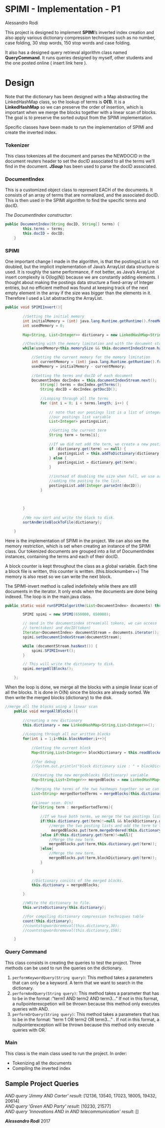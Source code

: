 # SPIMI - Implementation - P1
Alessandro Rodi

This project is designed to implement **SPIMI**’s inverted index creation and also apply various dictionary compression techniques such as no number, case folding, 30 stop words, 150 stop words and case folding. 

It also has a designed query retrieval algorithm class named **QueryCommand**. It runs queries designed by myself, other students and the one posted online ( insert link here ).

# Design

Note that the dictionary has been designed with a Map abstracting the LinkedHashMap class, so the lookup of terms is **O(1)**. It is a **LinkedHashMap** so we can preserve the order of insertion, which is important when we merge the blocks together with a linear scan of blocks. The goal is to preserve the sorted output from the SPIMI implementation.

Specific classes have been made to run the implementation of SPIMI and create the inverted index.

### Tokenizer 
This class tokenizes all the document and parses the NEWDOCID in the document reuters header to set the docID associated to all the terms we’ll find in the document. ***JSoup*** has been used to parse the docID associated. 

### DocumentIndex 
This is a customized object class to represent EACH of the documents. It consists of an array of terms that are normalized, and the associated docID. This is then used in the SPIMI algorithm to find the specific terms and docID.

*The DocumentIndex constructor*:
```java
public DocumentIndex(String docID, String[] terms) {
		this.terms = terms;
		this.docID = docID;
	}
```

### SPIMI
One important change I made in the algorithm, is that the postingsList is not doubled, but the implicit implementation of Java’s ArrayList data structure is used. It is roughly the same performance, if not better, as Java’s ArrayList insert complexity is O(log(N)) because we are constantly adding elements. I thought about making the postings data structure a fixed-array of Integer entries, but no efficient method was found at keeping track of the next empty element in the array if the size was bigger than the elements in it. Therefore I used a List<Integer> abstracting the ArrayList.

```java
public void SPIMIInvert(){
		
		//Setting the initial memory
		int initialMemory = (int) java.lang.Runtime.getRuntime().freeMemory();
		int usedMemory = 0;
		
		Map<String, List<Integer>> dictionary = new LinkedHashMap<String, List<Integer>>();

		//Checking with the memory limitation and with the document stream.
		while(usedMemory<this.memorySize && this.documentIndexStream.hasNext()){

			//Setting the current memory for the memory limitation
			int currentMemory = (int) java.lang.Runtime.getRuntime().freeMemory();
			usedMemory = initialMemory - currentMemory;
			
			//Getting the terms and docID of each document
			DocumentIndex docIndex = this.documentIndexStream.next();
				String[] terms = docIndex.getTerms();
				String docID = docIndex.getDocID();
	
				//Looping through all the terms
				for (int i = 0; i < terms.length; i++) {
					
					// note that our postings list is a list of integers.
					//our postings list variable
					List<Integer> postingsList;

					//Getting the current term
					String term = terms[i];
					
					//If we did not add the term, we create a new postings list and link it to our variable,else we just add it to the entry.
					if (dictionary.get(term) == null) {
						postingsList = this.addToDictionary(dictionary, term); 
					} else {
						postingsList = dictionary.get(term);
					}
					
					//instead of doubling the size when full, we use arrayList's implemented size increasing alogrithm
					//adding the posting to the list.
					postingsList.add(Integer.parseInt(docID));
				}
	
	
				
		}	
		
		//We now sort and write the block to disk.
		sortAndWriteBlockToFile(dictionary);

	}
```

Here is the implementation of SPIMI in the project. We can also see the memory restriction, which is set when creating an instance of the SPIMI class. Our tokenized documents are grouped into a list of DocumentIndex instances, containing the terms and each of their docID. 

A block counter is kept throughout the class as a global variable. Each time a block file is written, this counter is written. (this.blocknumber++) The memory is also reset so we can write the next block. 

The SPIMI-invert method is called indefinitely while there are still documents in the iterator. It only ends when the documents are done being indexed. The loop is in the main.java class.

```java
public static void runSPIMIalgorithm(List<DocumentIndex> documents) throws IOException {

		SPIMI spimi = new SPIMI(650000, 650000);

		// send in the documentindex stream(all tokens, we can access
		// term(token) and docID(token)
		Iterator<DocumentIndex> documentStream = documents.iterator();
		spimi.setDocumentIndexStream(documentStream);

		while (documentStream.hasNext()) {
			spimi.SPIMIInvert();
		}

		// This will write the dictionary to disk.
		spimi.mergeAllBlocks();

	};
```

When the loop is done, we merge all the blocks with a simple linear scan of all the blocks. It is done in O(N) since the blocks are already sorted. We then write the merged blocks (dictionary) to the disk.
```java
//merge all the blocks using a linear scan
	public void mergeAllBlocks(){
	
		//creating a new dictionary
		this.dictionary = new LinkedHashMap<String,List<Integer>>();
		
		//Looping through all our written blocks
		for(int i = 1;i<this.blockNumber;i++){
			
			//Getting the current block
			Map<String,List<Integer>> blockDictionary = this.readBlockAndConvertToDictionary("block"+i+".txt");
			
			//for debug
			//System.out.println("block dictionary size : " + blockDictionary.size());

			//Creating the new mergedblocks (dictionary) variable
			Map<String,List<Integer>> mergedBlocks = new LinkedHashMap<String,List<Integer>>();
			
			//Merging the terms of the two hashmaps together so we can do the linear scan.
			List<String> mergedSortedTerms = mergeBlocks(this.dictionary,blockDictionary);
			
			//Linear scan. O(n)
			for(String term : mergedSortedTerms){
				
				//If we have both terms, we merge the two postings list.
				if(this.dictionary.get(term)!=null && blockDictionary.get(term)!=null){
					//merge the two posting lists and add the term to the new merged list
					 mergedBlocks.put(term,mergeOrdered(this.dictionary.get(term),blockDictionary.get(term)));
				}else if(this.dictionary.get(term)!=null){
					//Merge the new term.
					mergedBlocks.put(term,this.dictionary.get(term));
				}else{
					//Merge the new term.
					mergedBlocks.put(term,blockDictionary.get(term));
				}

			}
			
			//Dictionary conists of the merged blocks.
			this.dictionary = mergedBlocks;

		}

		//WRite the dictionary to file.
		this.writeDictionary(this.dictionary);

		//For compiling dictionary compression techniques table
		count(this.dictionary);
		//countstopwordsremoval(this.dictionary,30);
		//countstopwordsremoval(this.dictionary,150);

	}
```
### Query Command
This class consists in creating the queries to test the project. Three methods can be used to run the queries on the dictionary. 
1.	`performKeywordQuery(String query)`: This method takes a parameters that can only be a keyword. A term that we want to search in the dictionary.
2.	`performAndQuery(String query)`: This method takes a parameter that has to be in the format :”term1 AND term2 AND term3…” If not in this format, a nullpointerexcpetion will be thrown because this method only executes queries with AND.
3.	`performOrQuery(String query)`: This method takes a parameters that has to be in the format: “term 1 OR term2 OR term3…” . If not in this format, a nullpointerexception will be thrown because this method only execute queries with OR.

### Main
This class is the main class used to run the project. In order: 
-	Tokenizing all the documents
-	Compiling the inverted index



## Sample Project Queries
*AND query 'Jimmy AND Carter' result:* [12136, 13540, 17023, 18005, 19432, 20614] <br />
*AND query 'Green AND Party' result:* [10230, 21577] <br />
*AND query 'Innovations AND in AND telecommunication' result:* [] <br />

***Alessandro Rodi*** 2017
